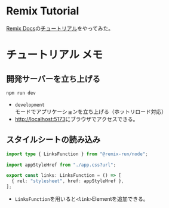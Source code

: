 # Remix Tutorial

[Remix Docs](https://remix.run/docs)の[チュートリアル](https://remix.run/docs/en/main/start/tutorial)をやってみた。


# チュートリアル メモ

## 開発サーバーを立ち上げる

```sh
npm run dev
```

* `development`モードでアプリケーションを立ち上げる（ホットリロード対応）
* [http://localhost:5173](http://localhost:5173)にブラウザでアクセスできる。


## スタイルシートの読み込み

```typescript
import type { LinksFunction } from "@remix-run/node";

import appStyleHref from "./app.css?url";

export const links: LinksFunction = () => [
  { rel: "stylesheet", href: appStyleHref },
];
```

* `LinksFunction`を用いると`<link>`Elementを追加できる。